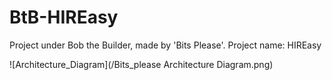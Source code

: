 # BtB-HIREasy
Project under Bob the Builder, made by 'Bits Please'. Project name: HIREasy

![Architecture_Diagram](/Bits_please Architecture Diagram.png)
